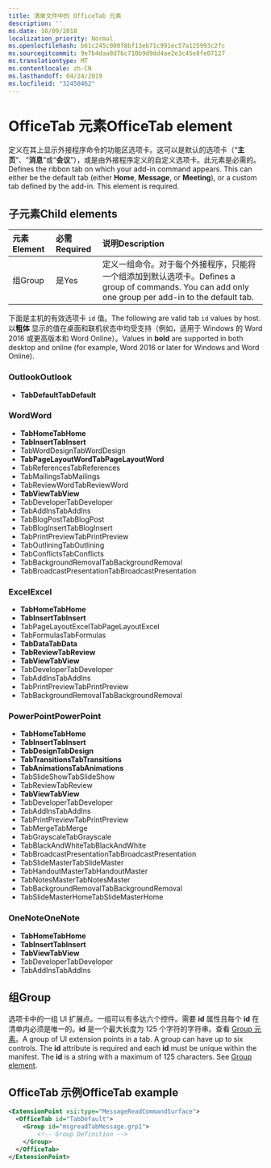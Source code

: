 ```yaml
---
title: 清单文件中的 OfficeTab 元素
description: ''
ms.date: 10/09/2018
localization_priority: Normal
ms.openlocfilehash: b61c245c000f8bf13eb71c991ec57a125993c2fc
ms.sourcegitcommit: 9e7b4daa8d76c710b9d9dd4ae2e3c45e8fe07127
ms.translationtype: MT
ms.contentlocale: zh-CN
ms.lasthandoff: 04/24/2019
ms.locfileid: "32450462"
---
```

# <a name="officetab-element"></a><span data-ttu-id="068b6-102">OfficeTab 元素</span><span class="sxs-lookup"><span data-stu-id="068b6-102">OfficeTab element</span></span>

<span data-ttu-id="068b6-p101">定义在其上显示外接程序命令的功能区选项卡。这可以是默认的选项卡（“**主页**”、“**消息**”或“**会议**”），或是由外接程序定义的自定义选项卡。此元素是必需的。</span><span class="sxs-lookup"><span data-stu-id="068b6-p101">Defines the ribbon tab on which your add-in command appears. This can either be the default tab (either  **Home**,  **Message**, or  **Meeting**), or a custom tab defined by the add-in. This element is required.</span></span>

## <a name="child-elements"></a><span data-ttu-id="068b6-106">子元素</span><span class="sxs-lookup"><span data-stu-id="068b6-106">Child elements</span></span>

|  <span data-ttu-id="068b6-107">元素</span><span class="sxs-lookup"><span data-stu-id="068b6-107">Element</span></span> |  <span data-ttu-id="068b6-108">必需</span><span class="sxs-lookup"><span data-stu-id="068b6-108">Required</span></span>  |  <span data-ttu-id="068b6-109">说明</span><span class="sxs-lookup"><span data-stu-id="068b6-109">Description</span></span>  |
|:-----|:-----|:-----|
|  <span data-ttu-id="068b6-110">组</span><span class="sxs-lookup"><span data-stu-id="068b6-110">Group</span></span>      | <span data-ttu-id="068b6-111">是</span><span class="sxs-lookup"><span data-stu-id="068b6-111">Yes</span></span> |  <span data-ttu-id="068b6-p102">定义一组命令。对于每个外接程序，只能将一个组添加到默认选项卡。</span><span class="sxs-lookup"><span data-stu-id="068b6-p102">Defines a group of commands. You can add only one group per add-in to the default tab.</span></span>  |

<span data-ttu-id="068b6-114">下面是主机的有效选项卡 `id` 值。</span><span class="sxs-lookup"><span data-stu-id="068b6-114">The following are valid tab `id` values by host.</span></span> <span data-ttu-id="068b6-115">以**粗体** 显示的值在桌面和联机状态中均受支持（例如，适用于 Windows 的 Word 2016 或更高版本和 Word Online）。</span><span class="sxs-lookup"><span data-stu-id="068b6-115">Values in **bold** are supported in both desktop and online (for example, Word 2016 or later for Windows and Word Online).</span></span>

### <a name="outlook"></a><span data-ttu-id="068b6-116">Outlook</span><span class="sxs-lookup"><span data-stu-id="068b6-116">Outlook</span></span>

- <span data-ttu-id="068b6-117">**TabDefault**</span><span class="sxs-lookup"><span data-stu-id="068b6-117">**TabDefault**</span></span>

### <a name="word"></a><span data-ttu-id="068b6-118">Word</span><span class="sxs-lookup"><span data-stu-id="068b6-118">Word</span></span>

- <span data-ttu-id="068b6-119">**TabHome**</span><span class="sxs-lookup"><span data-stu-id="068b6-119">**TabHome**</span></span>
- <span data-ttu-id="068b6-120">**TabInsert**</span><span class="sxs-lookup"><span data-stu-id="068b6-120">**TabInsert**</span></span>
- <span data-ttu-id="068b6-121">TabWordDesign</span><span class="sxs-lookup"><span data-stu-id="068b6-121">TabWordDesign</span></span>
- <span data-ttu-id="068b6-122">**TabPageLayoutWord**</span><span class="sxs-lookup"><span data-stu-id="068b6-122">**TabPageLayoutWord**</span></span>
- <span data-ttu-id="068b6-123">TabReferences</span><span class="sxs-lookup"><span data-stu-id="068b6-123">TabReferences</span></span>
- <span data-ttu-id="068b6-124">TabMailings</span><span class="sxs-lookup"><span data-stu-id="068b6-124">TabMailings</span></span>
- <span data-ttu-id="068b6-125">TabReviewWord</span><span class="sxs-lookup"><span data-stu-id="068b6-125">TabReviewWord</span></span>
- <span data-ttu-id="068b6-126">**TabView**</span><span class="sxs-lookup"><span data-stu-id="068b6-126">**TabView**</span></span>
- <span data-ttu-id="068b6-127">TabDeveloper</span><span class="sxs-lookup"><span data-stu-id="068b6-127">TabDeveloper</span></span>
- <span data-ttu-id="068b6-128">TabAddIns</span><span class="sxs-lookup"><span data-stu-id="068b6-128">TabAddIns</span></span>
- <span data-ttu-id="068b6-129">TabBlogPost</span><span class="sxs-lookup"><span data-stu-id="068b6-129">TabBlogPost</span></span>
- <span data-ttu-id="068b6-130">TabBlogInsert</span><span class="sxs-lookup"><span data-stu-id="068b6-130">TabBlogInsert</span></span>
- <span data-ttu-id="068b6-131">TabPrintPreview</span><span class="sxs-lookup"><span data-stu-id="068b6-131">TabPrintPreview</span></span>
- <span data-ttu-id="068b6-132">TabOutlining</span><span class="sxs-lookup"><span data-stu-id="068b6-132">TabOutlining</span></span>
- <span data-ttu-id="068b6-133">TabConflicts</span><span class="sxs-lookup"><span data-stu-id="068b6-133">TabConflicts</span></span>
- <span data-ttu-id="068b6-134">TabBackgroundRemoval</span><span class="sxs-lookup"><span data-stu-id="068b6-134">TabBackgroundRemoval</span></span>
- <span data-ttu-id="068b6-135">TabBroadcastPresentation</span><span class="sxs-lookup"><span data-stu-id="068b6-135">TabBroadcastPresentation</span></span>

### <a name="excel"></a><span data-ttu-id="068b6-136">Excel</span><span class="sxs-lookup"><span data-stu-id="068b6-136">Excel</span></span>

- <span data-ttu-id="068b6-137">**TabHome**</span><span class="sxs-lookup"><span data-stu-id="068b6-137">**TabHome**</span></span>
- <span data-ttu-id="068b6-138">**TabInsert**</span><span class="sxs-lookup"><span data-stu-id="068b6-138">**TabInsert**</span></span>
- <span data-ttu-id="068b6-139">TabPageLayoutExcel</span><span class="sxs-lookup"><span data-stu-id="068b6-139">TabPageLayoutExcel</span></span>
- <span data-ttu-id="068b6-140">TabFormulas</span><span class="sxs-lookup"><span data-stu-id="068b6-140">TabFormulas</span></span>
- <span data-ttu-id="068b6-141">**TabData**</span><span class="sxs-lookup"><span data-stu-id="068b6-141">**TabData**</span></span>
- <span data-ttu-id="068b6-142">**TabReview**</span><span class="sxs-lookup"><span data-stu-id="068b6-142">**TabReview**</span></span>
- <span data-ttu-id="068b6-143">**TabView**</span><span class="sxs-lookup"><span data-stu-id="068b6-143">**TabView**</span></span>
- <span data-ttu-id="068b6-144">TabDeveloper</span><span class="sxs-lookup"><span data-stu-id="068b6-144">TabDeveloper</span></span>
- <span data-ttu-id="068b6-145">TabAddIns</span><span class="sxs-lookup"><span data-stu-id="068b6-145">TabAddIns</span></span>
- <span data-ttu-id="068b6-146">TabPrintPreview</span><span class="sxs-lookup"><span data-stu-id="068b6-146">TabPrintPreview</span></span>
- <span data-ttu-id="068b6-147">TabBackgroundRemoval</span><span class="sxs-lookup"><span data-stu-id="068b6-147">TabBackgroundRemoval</span></span> 

### <a name="powerpoint"></a><span data-ttu-id="068b6-148">PowerPoint</span><span class="sxs-lookup"><span data-stu-id="068b6-148">PowerPoint</span></span>

- <span data-ttu-id="068b6-149">**TabHome**</span><span class="sxs-lookup"><span data-stu-id="068b6-149">**TabHome**</span></span>
- <span data-ttu-id="068b6-150">**TabInsert**</span><span class="sxs-lookup"><span data-stu-id="068b6-150">**TabInsert**</span></span>
- <span data-ttu-id="068b6-151">**TabDesign**</span><span class="sxs-lookup"><span data-stu-id="068b6-151">**TabDesign**</span></span>
- <span data-ttu-id="068b6-152">**TabTransitions**</span><span class="sxs-lookup"><span data-stu-id="068b6-152">**TabTransitions**</span></span>
- <span data-ttu-id="068b6-153">**TabAnimations**</span><span class="sxs-lookup"><span data-stu-id="068b6-153">**TabAnimations**</span></span>
- <span data-ttu-id="068b6-154">TabSlideShow</span><span class="sxs-lookup"><span data-stu-id="068b6-154">TabSlideShow</span></span>
- <span data-ttu-id="068b6-155">TabReview</span><span class="sxs-lookup"><span data-stu-id="068b6-155">TabReview</span></span>
- <span data-ttu-id="068b6-156">**TabView**</span><span class="sxs-lookup"><span data-stu-id="068b6-156">**TabView**</span></span>
- <span data-ttu-id="068b6-157">TabDeveloper</span><span class="sxs-lookup"><span data-stu-id="068b6-157">TabDeveloper</span></span>
- <span data-ttu-id="068b6-158">TabAddIns</span><span class="sxs-lookup"><span data-stu-id="068b6-158">TabAddIns</span></span>
- <span data-ttu-id="068b6-159">TabPrintPreview</span><span class="sxs-lookup"><span data-stu-id="068b6-159">TabPrintPreview</span></span>
- <span data-ttu-id="068b6-160">TabMerge</span><span class="sxs-lookup"><span data-stu-id="068b6-160">TabMerge</span></span>
- <span data-ttu-id="068b6-161">TabGrayscale</span><span class="sxs-lookup"><span data-stu-id="068b6-161">TabGrayscale</span></span>
- <span data-ttu-id="068b6-162">TabBlackAndWhite</span><span class="sxs-lookup"><span data-stu-id="068b6-162">TabBlackAndWhite</span></span>
- <span data-ttu-id="068b6-163">TabBroadcastPresentation</span><span class="sxs-lookup"><span data-stu-id="068b6-163">TabBroadcastPresentation</span></span>
- <span data-ttu-id="068b6-164">TabSlideMaster</span><span class="sxs-lookup"><span data-stu-id="068b6-164">TabSlideMaster</span></span>
- <span data-ttu-id="068b6-165">TabHandoutMaster</span><span class="sxs-lookup"><span data-stu-id="068b6-165">TabHandoutMaster</span></span>
- <span data-ttu-id="068b6-166">TabNotesMaster</span><span class="sxs-lookup"><span data-stu-id="068b6-166">TabNotesMaster</span></span>
- <span data-ttu-id="068b6-167">TabBackgroundRemoval</span><span class="sxs-lookup"><span data-stu-id="068b6-167">TabBackgroundRemoval</span></span>
- <span data-ttu-id="068b6-168">TabSlideMasterHome</span><span class="sxs-lookup"><span data-stu-id="068b6-168">TabSlideMasterHome</span></span>

### <a name="onenote"></a><span data-ttu-id="068b6-169">OneNote</span><span class="sxs-lookup"><span data-stu-id="068b6-169">OneNote</span></span>

- <span data-ttu-id="068b6-170">**TabHome**</span><span class="sxs-lookup"><span data-stu-id="068b6-170">**TabHome**</span></span>
- <span data-ttu-id="068b6-171">**TabInsert**</span><span class="sxs-lookup"><span data-stu-id="068b6-171">**TabInsert**</span></span>
- <span data-ttu-id="068b6-172">**TabView**</span><span class="sxs-lookup"><span data-stu-id="068b6-172">**TabView**</span></span>
- <span data-ttu-id="068b6-173">TabDeveloper</span><span class="sxs-lookup"><span data-stu-id="068b6-173">TabDeveloper</span></span>
- <span data-ttu-id="068b6-174">TabAddIns</span><span class="sxs-lookup"><span data-stu-id="068b6-174">TabAddIns</span></span>

## <a name="group"></a><span data-ttu-id="068b6-175">组</span><span class="sxs-lookup"><span data-stu-id="068b6-175">Group</span></span>

<span data-ttu-id="068b6-p104">选项卡中的一组 UI 扩展点。一组可以有多达六个控件。需要 **id** 属性且每个 **id** 在清单内必须是唯一的。**id** 是一个最大长度为 125 个字符的字符串。查看 [Group 元素](group.md)。</span><span class="sxs-lookup"><span data-stu-id="068b6-p104">A group of UI extension points in a tab. A group can have up to six controls. The  **id** attribute is required and each **id** must be unique within the manifest. The **id** is a string with a maximum of 125 characters. See [Group element](group.md).</span></span>

## <a name="officetab-example"></a><span data-ttu-id="068b6-180">OfficeTab 示例</span><span class="sxs-lookup"><span data-stu-id="068b6-180">OfficeTab example</span></span>

```xml
<ExtensionPoint xsi:type="MessageReadCommandSurface">
  <OfficeTab id="TabDefault">
    <Group id="msgreadTabMessage.grp1">
        <!-- Group Definition -->
    </Group>
  </OfficeTab>
</ExtensionPoint>
```
